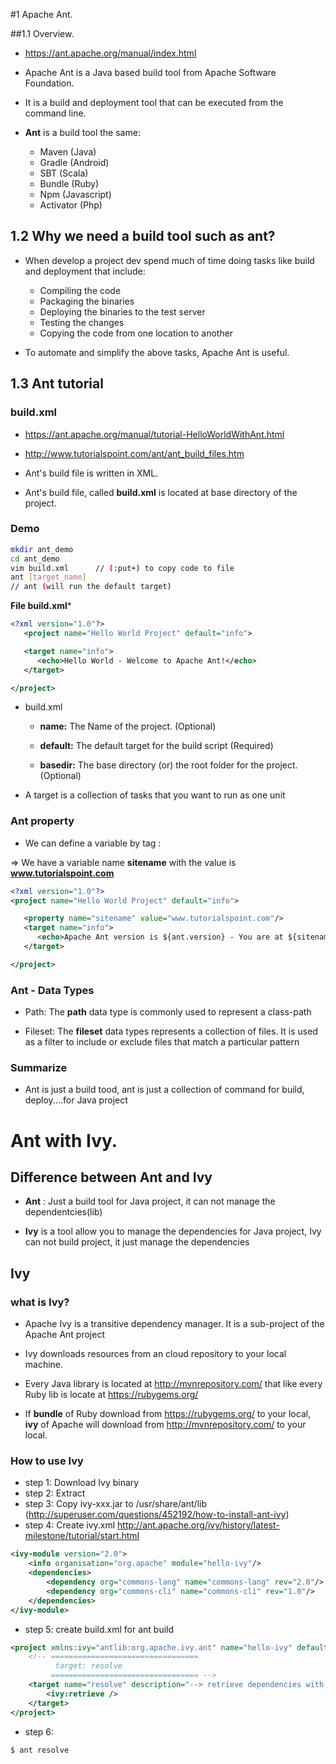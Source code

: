 #1 Apache Ant.

##1.1 Overview.

  - https://ant.apache.org/manual/index.html

  - Apache Ant is a Java based build tool from Apache Software Foundation.

  - It is a build and deployment tool that can be executed from the command line.

  - **Ant** is a build tool the same:

    - Maven (Java)
    - Gradle (Android)
    - SBT (Scala)
    - Bundle (Ruby)
    - Npm (Javascript)
    - Activator (Php)

## 1.2 Why we need a build tool such as ant?
  - When develop a project dev spend much of time doing tasks like build and deployment that include:
    - Compiling the code
    - Packaging the binaries
    - Deploying the binaries to the test server
    - Testing the changes
    - Copying the code from one location to another

  - To automate and simplify the above tasks, Apache Ant is useful.

## 1.3 Ant tutorial

### build.xml

  - https://ant.apache.org/manual/tutorial-HelloWorldWithAnt.html

  - http://www.tutorialspoint.com/ant/ant_build_files.htm

  - Ant's build file is written in XML.

  - Ant's build file, called **build.xml** is located at base directory of the project.

### Demo

```sh
mkdir ant_demo
cd ant_demo
vim build.xml      // (:put+) to copy code to file
ant [target_name]
// ant (will run the default target)
```

**File build.xml***

```xml
<?xml version="1.0"?>
   <project name="Hello World Project" default="info">

   <target name="info">
      <echo>Hello World - Welcome to Apache Ant!</echo>
   </target>

</project>
```

  - build.xml

    - **name:** The Name of the project. (Optional)

    - **default:** The default target for the build script (Required)

    - **basedir:** The base directory (or) the root folder for the project. (Optional)

  - A target is a collection of tasks that you want to run as one unit

### Ant property
  - We can define a variable by <property> tag : <property name="sitename" value="www.tutorialspoint.com"/>

=> We have a variable name **sitename** with the value is **www.tutorialspoint.com**

```xml
<?xml version="1.0"?>
<project name="Hello World Project" default="info">

   <property name="sitename" value="www.tutorialspoint.com"/>
   <target name="info">
      <echo>Apache Ant version is ${ant.version} - You are at ${sitename} </echo>
   </target>

</project>
```

### Ant - Data Types

  - Path: The **path** data type is commonly used to represent a class-path

  - Fileset: The **fileset** data types represents a collection of files. It is used as a filter to include or exclude files that match a particular pattern

### Summarize
  - Ant is just a build tood, ant is just a collection of command for build, deploy....for Java project

# Ant with Ivy.

## Difference between **Ant** and **Ivy**

  - **Ant** : Just a build tool for Java project, it can not manage the dependentcies(lib)
  
  - **Ivy** is a tool allow you to manage the dependencies for Java project, Ivy can not build project, it just manage the dependencies

## Ivy
### what is Ivy?
  - Apache Ivy is a transitive dependency manager. It is a sub-project of the Apache Ant project
  
  - Ivy downloads resources from an cloud repository to your local machine.
  
  - Every Java library is located at http://mvnrepository.com/  that like every Ruby lib is locate at https://rubygems.org/
  
  - If **bundle** of Ruby download from  https://rubygems.org/ to your local, **ivy** of Apache will  download from http://mvnrepository.com/ to your local.
  
### How to use Ivy

- step 1: Download Ivy binary
- step 2: Extract
- step 3: Copy ivy-xxx.jar to /usr/share/ant/lib  (http://superuser.com/questions/452192/how-to-install-ant-ivy)
- step 4: Create ivy.xml http://ant.apache.org/ivy/history/latest-milestone/tutorial/start.html


```xml
<ivy-module version="2.0">
    <info organisation="org.apache" module="hello-ivy"/>
    <dependencies>
        <dependency org="commons-lang" name="commons-lang" rev="2.0"/>
        <dependency org="commons-cli" name="commons-cli" rev="1.0"/>
    </dependencies>
</ivy-module>
```

- step 5: create build.xml for ant build

```xml
<project xmlns:ivy="antlib:org.apache.ivy.ant" name="hello-ivy" default="resolve">
    <!-- ================================= 
          target: resolve              
         ================================= -->
    <target name="resolve" description="--> retrieve dependencies with ivy">
        <ivy:retrieve />
    </target>
</project>
```

- step 6: 

```sh
$ ant resolve
```
  

  
